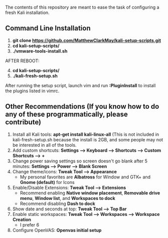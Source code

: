 The contents of this repository are meant to ease the task of configuring a fresh Kali installation.

Command Line Installation
-------------------------------------------------------------------
1. **git clone https://github.com/MatthewClarkMay/kali-setup-scripts.git**
2. **cd kali-setup-scripts/**
3. **./vmware-tools-install.sh**

AFTER REBOOT:

4. **cd kali-setup-scripts/**
5. **./kali-fresh-setup.sh**

After running the setup script, launch vim and run **:PluginInstall** to install the plugins listed in vimrc.

Other Recommendations (If you know how to do any of these programmatically, please contribute)
-------------------------------------------------------------------
1. Install all Kali tools: **apt-get install kali-linux-all** (This is not included in kali-fresh-setup.sh because the install is 2GB, and some people may not be interested in all of the tools.
2. Add custom shortcuts: **Settings --> Keyboard --> Shortcuts --> Custom Shortcuts --> +**
3. Change power saving settings so screen doesn't go blank after 5 minutes: **Settings --> Power --> Blank Screen**
4. Change theme/icons: **Tweak Tool --> Appearance**
    * My personal favorites are **Albatross** for Window and GTK+ and **Gnome (default)** for Icons
5. Enable/Disable Extensions: **Tweak Tool --> Extensions**
    * Recommend enabling **Native window placement**, **Removable drive menu**, **Window list**, and **Workspaces to dock**
    * Recommend disabling **Dash to dock**
6. Show date and seconds at top: **Tweak Tool --> Top Bar**
7. Enable static workspaces: **Tweak Tool --> Workspaces --> Workspace Creation**
    * I prefer 6
8. Configure OpenVAS: **Openvas initial setup**
